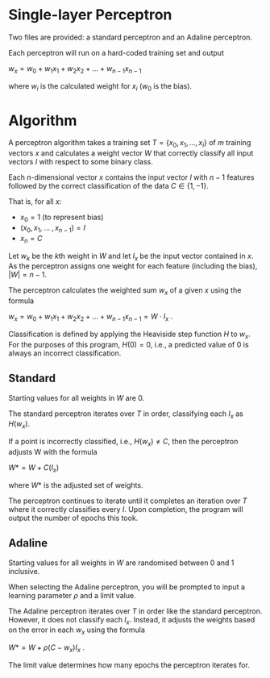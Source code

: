 # Single-layer Perceptron

Two files are provided: a standard perceptron and an Adaline perceptron.

Each perceptron will run on a hard-coded training set and output

$`w_x = w_0 + w_1x_1+ w_2x_2 +\ldots+w_{n-1}x_{n-1}`$

where $`w_i`$ is the calculated weight for $`x_i`$ ($`w_0`$ is the bias).

# Algorithm

A perceptron algorithm takes a training set $`T = \{x_0, x_1, \ldots, x_i\}`$ of $`m`$ training vectors $`x`$ and calculates a weight vector $`W`$ that
correctly classify all input vectors $`I`$ with respect to some binary class.

Each $`n`$-dimensional vector $`x`$ contains the input vector $`I`$ with $`n-1`$ features followed by the correct
classification of the data $`C \in \{1, -1\}`$.


That is, for all $`x`$:
- $`x_0 = 1`$ (to represent bias)
- $`(x_0, x_1,\;\ldots\;,x_{n-1}) = I`$
- $`x_n = C`$


Let $`w_k`$ be the $`k`$th weight in $`W`$ and let $`I_x`$ be the input vector contained in $`x`$.\
As the perceptron assigns one weight for each feature (including the bias), $`|W| = n-1`$.

The perceptron calculates the weighted sum $`w_x`$ of a given $`x`$ using the formula

$`w_x = w_0 + w_1x_1+ w_2x_2 +\ldots+w_{n-1}x_{n-1} = W \cdot I_x`$ .

Classification is defined by applying the Heaviside step function $`H`$ to $`w_x`$.\
For the purposes of this program, $`H(0) = 0`$, i.e., a predicted value of $`0`$ is always an incorrect classification.

## Standard

Starting values for all weights in $W$ are $0$.

The standard perceptron iterates over $`T`$ in order, classifying each $`I_x`$ as $`H(w_x)`$.

If a point is incorrectly classified, i.e., $`H(w_x) \neq C`$, then the perceptron adjusts W
with the formula

$`W* = W + C(I_x)`$

where $`W*`$ is the adjusted set of weights.

The perceptron continues to iterate until it completes an iteration over $`T`$ where it correctly classifies every $`I`$.
Upon completion, the program will output the number of epochs this took.

## Adaline

Starting values for all weights in $W$ are randomised between $0$ and $1$ inclusive.

When selecting the Adaline perceptron, you will be prompted to input a learning parameter $`\rho`$ and a limit value.

The Adaline perceptron iterates over $`T`$ in order like the standard perceptron. However, it does not classify each
$`I_x`$. Instead, it adjusts the weights based on the error in each $`w_x`$ using the formula

$`W* = W + \rho(C-w_x)I_x`$ .

The limit value determines how many epochs the perceptron iterates for.